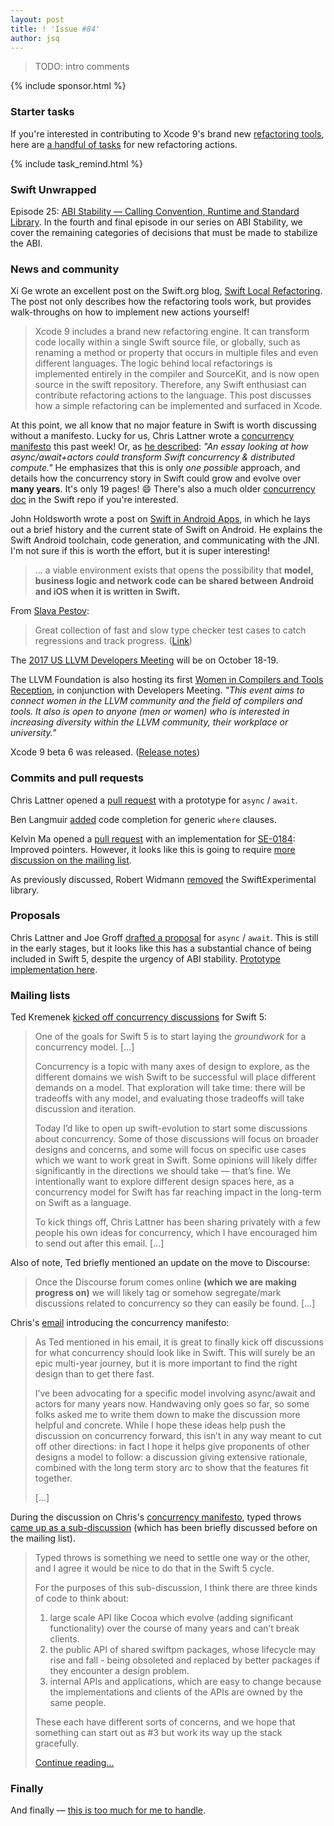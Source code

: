 ```yaml
---
layout: post
title: ! 'Issue #84'
author: jsq
---
```


> TODO: intro comments

<!--excerpt-->

{% include sponsor.html %}

### Starter tasks

If you're interested in contributing to Xcode 9's brand new [refactoring tools](https://swift.org/blog/swift-local-refactoring/), here are [a handful of tasks](https://bugs.swift.org/browse/SR-5746?jql=labels%3DStarterProposal%20AND%20labels%3DRefactoring%20AND%20resolution%3DUnresolved) for new refactoring actions.

{% include task_remind.html %}

### Swift Unwrapped

Episode 25: [ABI Stability &mdash; Calling Convention, Runtime and Standard Library](https://spec.fm/podcasts/swift-unwrapped/82593). In the fourth and final episode in our series on ABI Stability, we cover the remaining categories of decisions that must be made to stabilize the ABI.

### News and community

Xi Ge wrote an excellent post on the Swift.org blog, [Swift Local Refactoring](https://swift.org/blog/swift-local-refactoring/). The post not only describes how the refactoring tools work, but provides walk-throughs on how to implement new actions yourself!

> Xcode 9 includes a brand new refactoring engine. It can transform code locally within a single Swift source file, or globally, such as renaming a method or property that occurs in multiple files and even different languages. The logic behind local refactorings is implemented entirely in the compiler and SourceKit, and is now open source in the swift repository. Therefore, any Swift enthusiast can contribute refactoring actions to the language. This post discusses how a simple refactoring can be implemented and surfaced in Xcode.

At this point, we all know that no major feature in Swift is worth discussing without a manifesto. Lucky for us, Chris Lattner wrote a [concurrency manifesto](https://gist.github.com/lattner/31ed37682ef1576b16bca1432ea9f782) this past week! Or, as [he described](https://twitter.com/clattner_llvm/status/898310296183357441): *"An essay looking at how async/await+actors could transform Swift concurrency & distributed compute."* He emphasizes that this is only *one possible* approach, and details how the concurrency story in Swift could grow and evolve over **many years**. It's only 19 pages! 😄 There's also a much older [concurrency doc](https://github.com/apple/swift/blob/master/docs/proposals/Concurrency.rst) in the Swift repo if you're interested.

John Holdsworth wrote a post on [Swift in Android Apps](http://johnholdsworth.com/bothworlds.html), in which he lays out a brief history and the current state of Swift on Android. He explains the Swift Android toolchain, code generation, and communicating with the JNI. I'm not sure if this is worth the effort, but it is super interesting!

> ... a viable environment exists that opens the possibility that **model, business logic and network code can be shared between Android and iOS when it is written in Swift.**

From [Slava Pestov](https://twitter.com/slava_pestov/status/899759135528427521):

> Great collection of fast and slow type checker test cases to catch regressions and track progress. ([Link](https://github.com/apple/swift/tree/master/validation-test/Sema/type_checker_perf))

The [2017 US LLVM Developers Meeting](http://llvm.org/devmtg/2017-10/) will be on October 18-19.

The LLVM Foundation is also hosting its first [Women in Compilers and Tools Reception](https://www.eventbrite.com/e/2017-us-llvm-developers-meeting-women-in-compilers-and-tools-reception-tickets-36844782737), in conjunction with Developers Meeting. *"This event aims to connect women in the LLVM community and the field of compilers and tools. It also is open to anyone (men or women) who is interested in increasing diversity within the LLVM community, their workplace or university."*

Xcode 9 beta 6 was released. ([Release notes](https://download.developer.apple.com/Developer_Tools/Xcode_9_beta_6/Release_Notes_for_Xcode_9_beta_6.pdf))

### Commits and pull requests

Chris Lattner opened a [pull request](https://github.com/apple/swift/pull/11501) with a prototype for `async` / `await`.

Ben Langmuir [added](https://github.com/apple/swift/pull/11566) code completion for generic `where` clauses.

Kelvin Ma opened a [pull request](https://github.com/apple/swift/pull/11464) with an implementation for [SE-0184](https://github.com/apple/swift-evolution/pull/741): Improved pointers. However, it looks like this is going to require [more discussion on the mailing list](https://github.com/apple/swift-evolution/pull/741#issuecomment-324401647).

As previously discussed, Robert Widmann [removed](https://github.com/apple/swift/pull/11087) the SwiftExperimental library.

### Proposals

Chris Lattner and Joe Groff [drafted a proposal](https://gist.github.com/lattner/429b9070918248274f25b714dcfc7619) for `async` / `await`. This is still in the early stages, but it looks like this has a substantial chance of being included in Swift 5, despite the urgency of ABI stability. [Prototype implementation here](https://github.com/apple/swift/pull/11501).

### Mailing lists

Ted Kremenek [kicked off concurrency discussions](https://lists.swift.org/pipermail/swift-evolution/Week-of-Mon-20170814/038891.html) for Swift 5:

> One of the goals for Swift 5 is to start laying the *groundwork* for a concurrency model.  [...]
>
> Concurrency is a topic with many axes of design to explore, as the different domains we wish Swift to be successful will place different demands on a model.  That exploration will take time: there will be tradeoffs with any model, and evaluating those tradeoffs will take discussion and iteration.
>
> Today I’d like to open up swift-evolution to start some discussions about concurrency.  Some of those discussions will focus on broader designs and concerns, and some will focus on specific use cases which we want to work great in Swift.  Some opinions will likely differ significantly in the directions we should take — that’s fine.  We intentionally want to explore different design spaces here, as a concurrency model for Swift has far reaching impact in the long-term on Swift as a language.
>
> To kick things off, Chris Lattner has been sharing privately with a few people his own ideas for concurrency, which I have encouraged him to send out after this email. [...]

Also of note, Ted briefly mentioned an update on the move to Discourse:

> Once the Discourse forum comes online **(which we are making progress on)** we will likely tag or somehow segregate/mark discussions related to concurrency so they can easily be found. [...]

Chris's [email](https://lists.swift.org/pipermail/swift-evolution/Week-of-Mon-20170814/038892.html) introducing the concurrency manifesto:

> As Ted mentioned in his email, it is great to finally kick off discussions for what concurrency should look like in Swift.  This will surely be an epic multi-year journey, but it is more important to find the right design than to get there fast.
>
> I’ve been advocating for a specific model involving async/await and actors for many years now.  Handwaving only goes so far, so some folks asked me to write them down to make the discussion more helpful and concrete.  While I hope these ideas help push the discussion on concurrency forward, this isn’t in any way meant to cut off other directions: in fact I hope it helps give proponents of other designs a model to follow: a discussion giving extensive rationale, combined with the long term story arc to show that the features fit together.
>
> [...]

During the discussion on Chris's [concurrency manifesto](https://gist.github.com/lattner/31ed37682ef1576b16bca1432ea9f782), typed throws [came up as a sub-discussion](https://lists.swift.org/pipermail/swift-evolution/Week-of-Mon-20170814/038928.html) (which has been briefly discussed before on the mailing list).

> Typed throws is something we need to settle one way or the other, and I agree it would be nice to do that in the Swift 5 cycle.
>
> For the purposes of this sub-discussion, I think there are three kinds of code to think about:
>
> 1. large scale API like Cocoa which evolve (adding significant functionality) over the course of many years and can’t break clients.
> 2. the public API of shared swiftpm packages, whose lifecycle may rise and fall - being obsoleted and replaced by better packages if they encounter a design problem.
> 3. internal APIs and applications, which are easy to change because the implementations and clients of the APIs are owned by the same people.
>
> These each have different sorts of concerns, and we hope that something can start out as #3 but work its way up the stack gracefully.
>
> [Continue reading...](https://lists.swift.org/pipermail/swift-evolution/Week-of-Mon-20170814/038928.html)

### Finally

And finally &mdash; [this is too much for me to handle](https://twitter.com/jckarter/status/898940052792688640).
